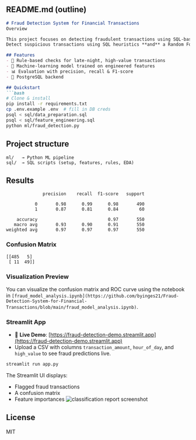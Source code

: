 ## README.md (outline)
```markdown
# Fraud Detection System for Financial Transactions
Overview

This project focuses on detecting fraudulent transactions using SQL-based pattern detection and a machine learning model implemented in Python. The goal is to analyze financial transaction data and classify transactions as fraudulent or legitimate.
Detect suspicious transactions using SQL heuristics **and** a Random Forest classifier.

## Features
- 🔎 Rule‑based checks for late‑night, high‑value transactions
- 🤖 Machine‑learning model trained on engineered features
- 📊 Evaluation with precision, recall & F1‑score
- 🐘 PostgreSQL backend

## Quickstart
```bash
# Clone & install
pip install -r requirements.txt
cp .env.example .env  # fill in DB creds
psql < sql/data_preparation.sql
psql < sql/feature_engineering.sql
python ml/fraud_detection.py
```

## Project structure
```
ml/   → Python ML pipeline
sql/  → SQL scripts (setup, features, rules, EDA)
```

## Results
```
              precision    recall  f1-score   support

           0       0.98      0.99      0.98       490
           1       0.87      0.81      0.84        60

    accuracy                           0.97       550
   macro avg       0.93      0.90      0.91       550
weighted avg       0.97      0.97      0.97       550
```

### Confusion Matrix
```
[[485   5]
 [ 11  49]]
```

### Visualization Preview

You can visualize the confusion matrix and ROC curve using the notebook in `[fraud_model_analysis.ipynb](https://github.com/byinges21/Fraud-Detection-System-for-Financial-Transactions/blob/main/fraud_model_analysis.ipynb)`.

### Streamlit App
- 📍 **Live Demo**: [https://fraud-detection-demo.streamlit.app](https://fraud-detection-demo.streamlit.app)
- Upload a CSV with columns `transaction_amount`, `hour_of_day`, and `high_value` to see fraud predictions live.

```bash
streamlit run app.py
```

The Streamlit UI displays:
- Flagged fraud transactions
- A confusion matrix
- Feature importances
![classification report screenshot](docs/classification_report.png)

## License
MIT
```

